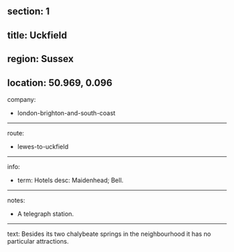 section: 1
----
title: Uckfield
----
region: Sussex
----
location: 50.969, 0.096
----
company:
- london-brighton-and-south-coast
----
route:
- lewes-to-uckfield
----
info:
- term: Hotels
  desc: Maidenhead; Bell.
----
notes:
- A telegraph station.
----
text: Besides its two chalybeate springs in the neighbourhood it has no particular attractions.
